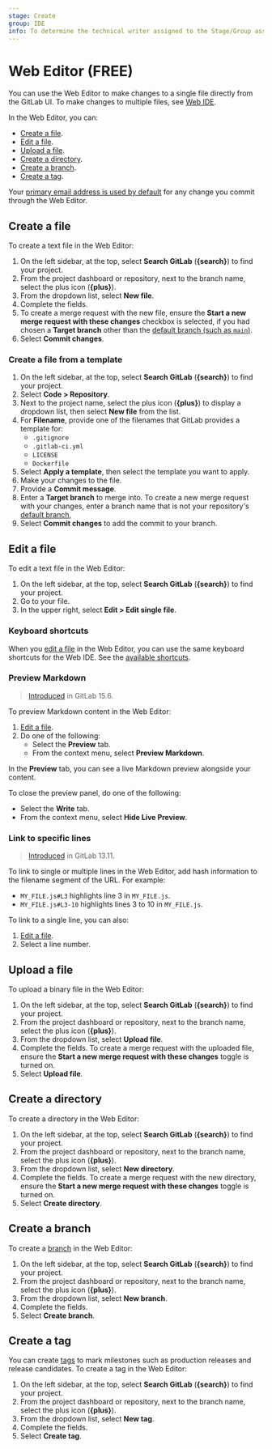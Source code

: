 ```yaml
---
stage: Create
group: IDE
info: To determine the technical writer assigned to the Stage/Group associated with this page, see https://about.gitlab.com/handbook/product/ux/technical-writing/#assignments
---
```


# Web Editor **(FREE)**

You can use the Web Editor to make changes to a single file directly from the
GitLab UI. To make changes to multiple files, see [Web IDE](../web_ide/index.md).

In the Web Editor, you can:

- [Create a file](#create-a-file).
- [Edit a file](#edit-a-file).
- [Upload a file](#upload-a-file).
- [Create a directory](#create-a-directory).
- [Create a branch](#create-a-branch).
- [Create a tag](#create-a-tag).

Your [primary email address is used by default](../../../user/profile/index.md#change-the-email-displayed-on-your-commits)
for any change you commit through the Web Editor.

## Create a file

To create a text file in the Web Editor:

1. On the left sidebar, at the top, select **Search GitLab** (**{search}**) to find your project.
1. From the project dashboard or repository, next to the branch name,
   select the plus icon (**{plus}**).
1. From the dropdown list, select **New file**.
1. Complete the fields.
1. To create a merge request with the new file, ensure the **Start a new merge request with these changes** checkbox is selected, if you had chosen a **Target branch** other than the [default branch (such as `main`)](../../../user/project/repository/branches/default.md).
1. Select **Commit changes**.

### Create a file from a template

1. On the left sidebar, at the top, select **Search GitLab** (**{search}**) to find your project.
1. Select **Code > Repository**.
1. Next to the project name, select the plus icon (**{plus}**) to display a
   dropdown list, then select **New file** from the list.
1. For **Filename**, provide one of the filenames that GitLab provides a template for:
   - `.gitignore`
   - `.gitlab-ci.yml`
   - `LICENSE`
   - `Dockerfile`
1. Select **Apply a template**, then select the template you want to apply.
1. Make your changes to the file.
1. Provide a **Commit message**.
1. Enter a **Target branch** to merge into. To create a new merge request with
   your changes, enter a branch name that is not your repository's
   [default branch](../../../user/project/repository/branches/default.md),
1. Select **Commit changes** to add the commit to your branch.

## Edit a file

To edit a text file in the Web Editor:

1. On the left sidebar, at the top, select **Search GitLab** (**{search}**) to find your project.
1. Go to your file.
1. In the upper right, select **Edit > Edit single file**.

### Keyboard shortcuts

When you [edit a file](#edit-a-file) in the Web Editor, you can use the same keyboard shortcuts for the Web IDE.
See the [available shortcuts](../../shortcuts.md#web-ide).

### Preview Markdown

> [Introduced](https://gitlab.com/gitlab-org/gitlab/-/issues/378966) in GitLab 15.6.

To preview Markdown content in the Web Editor:

1. [Edit a file](#edit-a-file).
1. Do one of the following:
   - Select the **Preview** tab.
   - From the context menu, select **Preview Markdown**.

In the **Preview** tab, you can see a live Markdown preview alongside your content.

To close the preview panel, do one of the following:

- Select the **Write** tab.
- From the context menu, select **Hide Live Preview**.

### Link to specific lines

> [Introduced](https://gitlab.com/gitlab-org/gitlab/-/merge_requests/56159) in GitLab 13.11.

To link to single or multiple lines in the Web Editor, add hash
information to the filename segment of the URL. For example:

- `MY_FILE.js#L3` highlights line 3 in `MY_FILE.js`.
- `MY_FILE.js#L3-10` highlights lines 3 to 10 in `MY_FILE.js`.

To link to a single line, you can also:

1. [Edit a file](#edit-a-file).
1. Select a line number.

## Upload a file

To upload a binary file in the Web Editor:

<!-- This list is duplicated at doc/gitlab-basics/add-file.md#from-the-ui -->
<!-- For why we duplicated the info, see https://gitlab.com/gitlab-org/gitlab/-/merge_requests/111072#note_1267429478 -->

1. On the left sidebar, at the top, select **Search GitLab** (**{search}**) to find your project.
1. From the project dashboard or repository, next to the branch name, select the plus icon (**{plus}**).
1. From the dropdown list, select **Upload file**.
1. Complete the fields. To create a merge request with the uploaded file, ensure the **Start a new merge request with these changes** toggle is turned on.
1. Select **Upload file**.

## Create a directory

To create a directory in the Web Editor:

1. On the left sidebar, at the top, select **Search GitLab** (**{search}**) to find your project.
1. From the project dashboard or repository, next to the branch name, select the plus icon (**{plus}**).
1. From the dropdown list, select **New directory**.
1. Complete the fields. To create a merge request with the new directory, ensure the **Start a new merge request with these changes** toggle is turned on.
1. Select **Create directory**.

## Create a branch

To create a [branch](branches/index.md) in the Web Editor:

1. On the left sidebar, at the top, select **Search GitLab** (**{search}**) to find your project.
1. From the project dashboard or repository, next to the branch name, select the plus icon (**{plus}**).
1. From the dropdown list, select **New branch**.
1. Complete the fields.
1. Select **Create branch**.

## Create a tag

You can create [tags](tags/index.md) to mark milestones such as
production releases and release candidates. To create a tag in the Web Editor:

1. On the left sidebar, at the top, select **Search GitLab** (**{search}**) to find your project.
1. From the project dashboard or repository, next to the branch name, select the plus icon (**{plus}**).
1. From the dropdown list, select **New tag**.
1. Complete the fields.
1. Select **Create tag**.
